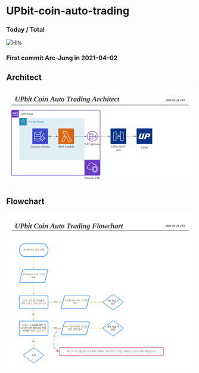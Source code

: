 # UPbit-coin-auto-trading
### Today / Total
[![Hits](https://hits.seeyoufarm.com/api/count/incr/badge.svg?url=https%3A%2F%2Fgithub.com%2FArc-Jung%2FUPbit-coin-auto-trading&count_bg=%2379C83D&title_bg=%23555555&icon=&icon_color=%23E7E7E7&title=hits&edge_flat=false)](https://hits.seeyoufarm.com)
### First commit Arc-Jung  in 2021-04-02
## Architect
![Upbit_Coin_Auto_Trading_Architect.png](/Upbit_Coin_Auto_Trading_Architect.png)

## Flowchart
![Upbit_Coin_Auto_Trading_Flowchart.png](/Upbit_Coin_Auto_Trading_Flowchart.png)